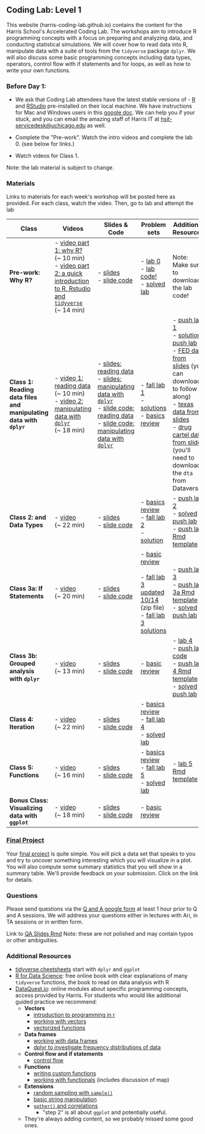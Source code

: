 ## Coding Lab: Level 1

This website (harris-coding-lab.github.io) contains the content for the Harris School's Accelerated Coding Lab. The workshops aim to introduce R programming concepts with a focus on preparing and analyzing data, and conducting statistical simulations. We will cover how to read data into R,  manipulate data with a suite of tools from the `tidyverse` package `dplyr`. We will also discuss some basic programming concepts including data types, operators, control flow with if statements and for loops, as well as how to write your own functions.

### Before Day 1:

- We ask that Coding Lab attendees have the latest stable versions of - [R](https://cloud.r-project.org/) and [RStudio](https://rstudio.com/products/rstudio/download/#download) pre-installed on their local machine. We have instructions for Mac and Windows users in this [google doc](https://docs.google.com/document/d/1605JCpH3sV8lBG2x-PsxIQcB9rh3qY5zglfRnUbf43A/). We can help you if your stuck, and you can email the amazing staff of Harris IT at hsit-servicedesk@uchicago.edu as well.

- Complete the "Pre-work". Watch the intro videos and complete the lab 0. (see below for links.)

- Watch videos for Class 1.

Note: the lab material is subject to change.


### Materials
Links to materials for each week's workshop will be posted here as provided. For each class, watch the video. Then, go to lab and attempt the lab

| Class  | Videos | Slides & Code |  Problem sets | Additional Resources |
| ---- | ----- | ----- | ----- | --- |
|**Pre-work: Why R?**| - [video part 1: why R?](https://youtu.be/2_6LRKBe28A) <br> (~  10 min) <br> - [video part 2: a quick introduction to R, Rstudio and `tidyverse`](https://youtu.be/PvrUfHWzyII) <br> (~  14 min) | - [slides](slides/00_introduction.pdf) <br> - [slide code](code/00_introduction.R) | - [lab 0](lab/00_lab_intro_to_R_and_tidyverse.pdf) <br> - [lab code!](code/00_lab_intro_to_R_and_tidyverse.R) <br> - [solved lab](lab/00_lab_intro_to_R_and_tidyverse_solutions.pdf)| Note: Make sure to download the lab code! |
|**Class 1: Reading data files and manipulating data with `dplyr`** | - [video 1: reading data](https://youtu.be/WwoMJODwFOQ) <br> (~  10 min) <br> - [video 2: manipulating data with `dplyr`](https://youtu.be/o1a-9-RvNc4) <br> (~  18 min) |- [slides: reading data](slides/01a_reading-data.pdf) <br> - [slides: manipulating data with `dplyr`](slides/01b_dplyr-manipulating-data.pdf) <br> - [slide code: reading data](code/01a_reading-data.R)  <br>  - [slide code: manipulating data with `dplyr`](code/01b_manipulating-data-dplyr.R) | - [fall lab 1](https://github.com/harris-coding-lab/harris-coding-lab.github.io/raw/master/fall_labs/reading-files/reading-files.pdf) <br> - [solutions](fall_labs/reading-files/reading-files-solved.pdf)  <br> - [basics review](lab/01_read_and_manipulate_data_basics.pdf) |- [push lab 1](lab/01_read_and_manipulate_data.pdf) <br>  - [solution push lab](lab/01_read_and_manipulate_data_solutions.pdf) <br> - [FED data from slides](data/SCE-Public-LM-Quarterly-Microdata.xlsx) (you can download to follow along) <br>- [texas data from slides](data/texas_housing_data.csv) <br> - [drug cartel data from slide](https://dataverse.harvard.edu/file.xhtml?persistentId=doi:10.7910/DVN/VIXNNE/XH5ZQU&version=1.0) (you'll need to download the `dta` from Dataverse)|
|**Class 2: and Data Types**|- [video](https://youtu.be/0MIeGk_xwiQ) <br> (~  22 min)| - [slides](slides/02_vectors-and-data-types.pdf) <br> - [slide code](code/02_vectors-and-data-types.R) |  - [basics review](lab/02_basics_vectors_and_datatypes.pdf) <br>   - [fall lab 2](fall_labs/vectors/vectors.pdf) <br>   - [solution](fall_labs/vectors/vectors-solved.pdf) | - [push lab 2](lab/02_vectors_and_dtypes.pdf) <br> - [solved push lab](lab/02_vectors_and_dtypes_solutions.pdf) <br> - [push lab Rmd template](lab/lab_templates/lab_2.Rmd) |
|**Class 3a: If Statements** | - [video](https://www.youtube.com/watch?v=HKC7RTpNt60) <br> (~  20 min) | - [slides](slides/03_if-statements.pdf) <br> - [slide code](code/03_if-statements.R)  |  - [basic review](lab/03_basics_if_else.pdf) <br> <br> - [fall lab 3 updated 10/14](https://github.com/harris-coding-lab/harris-coding-lab.github.io/raw/master/fall_labs/if-statements/if-statements-10-14.zip) (zip file) <br>- [fall lab 3 solutions](fall_labs/if-statements/if-statements-solved-2021.pdf) | - [push lab 3](lab/03_if_statements.pdf) <br> - [push lab 3a Rmd template](lab/lab_templates/lab_3.Rmd) <br> - [solved push lab](lab/03_if_statements_solution.pdf)|
|**Class 3b: Grouped analysis with `dplyr`**| - [video](https://youtu.be/9EQ9WB90VPw) <br> (~  13 min) |  - [slides](slides/04_grouped-data.pdf) <br> - [slide code](code/04_grouped-data.R) |  - [basic review](lab/04_basics_grouped_analysis.pdf)  | - [lab 4](lab/04_grouped_analysis.pdf) <br> - [push lab code](lab/04_grouped_analysis.R) <br> - [push lab 4 Rmd template](lab/lab_templates/lab_4.Rmd)  <br>  - [solved push lab](lab/04_grouped_analysis_solutions.pdf)|
|**Class 4: Iteration** | - [video]( https://youtu.be/0z8N8S-vz4U ) <br> (~  22 min)| - [slides](slides/07_for_loops.pdf) <br> - [slide code](code/07_for_loops.R)|- [basics review](lab/07_basics_loops.pdf) <br> - [fall lab 4](lab/07_for_loops.pdf) <br> - [solved lab](lab/07_for_loops_solutions.pdf) | |  - [fall lab 4 Rmd template](lab/lab_templates/lab_5.Rmd) |
|**Class 5: Functions** | - [video]( https://youtu.be/Y2SbF9JHI7Q  )<br> (~  16 min) | - [slides](slides/06_functions.pdf) <br>  - [slide code](code/06_functions.R)| - [basics review](lab/06_basics_functions.pdf) <br> - [fall lab 5](lab/06_functions.pdf) <br> - [solved lab](lab/06_functions_solution.pdf) |  - [lab 5 Rmd template](lab/lab_templates/lab_6.Rmd) ||
|**Bonus Class: Visualizing data with `ggplot`**| - [video](https://youtu.be/rnaWwRfrWk4 ) <br> (~  18 min) | - [slides](slides/05_ggplot.pdf) <br> - [slide code](code/05_ggplot.R)|  - [basic review](lab/05_basics_ggplot.pdf) | |

### [Final Project](lab/project_description.pdf)

Your [final project](lab/project_description.pdf) is quite simple. You will pick a data set that speaks to you and try to uncover something interesting which you will visualize in a plot. You will also compute some summary statistics that you will show in a summary table. We'll provide feedback on your submission. Click on the link for details.


### Questions

Please send questions via the [Q and A google form](https://forms.gle/HwfVEsw2qJ9wq4Rh7) at least 1 hour prior to Q and A sessions. We will address your questions either in lectures with Ari, in TA sessions or in written form.


Link to [QA Slides Rmd](qa_material/accelerated_summer/accelerated_summer_qa.Rmd) Note: these are not polished and may contain typos or other ambiguities.

### Additional Resources
- [tidyverse cheetsheets](https://rstudio.com/resources/cheatsheets/) start with `dplyr` and `ggplot`
- [R for Data Science](https://r4ds.had.co.nz/): free online book with clear explanations of many `tidyverse` functions, the book to read on data analysis with R
- [DataQuest.io](https://www.dataquest.io): online modules about specific programming concepts, access provided by Harris. For students who would like additional guided practice we recommend:
  - **Vectors**
    - [introduction to programming in r](https://app.dataquest.io/m/332/introduction-to-programming-in-r)
    - [working with vectors](https://app.dataquest.io/m/333/working-with-vectors)
    - [vectorized functions](https://app.dataquest.io/m/339/working-with-vectorized-functions)
  - **Data frames**
    - [working with data frames](https://app.dataquest.io/m/336/working-with-data-frames/)
    - [dplyr to investigate frequency distributions of data](https://app.dataquest.io/m/396/frequency-distributions)
  - **Control flow and if statements**
    - [control flow](https://app.dataquest.io/m/338/working-with-control-structures)
  - **Functions**
    - [writing custom functions](https://app.dataquest.io/m/340/writing-custom-functions)
    - [working with functionals](https://app.dataquest.io/m/341/working-with-functionals) (includes discussion of map)
  - **Extensions**
     - [random sampling with `sample()`](https://app.dataquest.io/m/393/simple-random-sampling)
     - [basic string manipulation](https://app.dataquest.io/m/342/fundamentals-of-string-manipulation)
     - [`gather()` and correlations](https://app.dataquest.io/m/325/correlations-and-reshaping-data/4/gathering-data-into-columns)
       - "step 2" is all about `ggplot` and potentially useful.
  - They're always adding content, so we probably missed some good ones.


